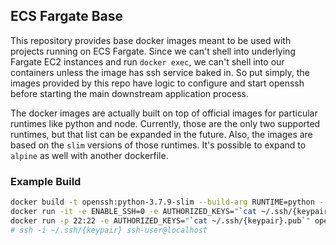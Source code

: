 ## ECS Fargate Base

This repository provides base docker images meant to be used with projects running on ECS Fargate. Since we can't shell
into underlying Fargate EC2 instances and run `docker exec`, we can't shell into our containers unless the image has ssh
service baked in. So put simply, the images provided by this repo have logic to configure and start openssh before
starting the main downstream application process.

The docker images are actually built on top of official images for particular runtimes like python and node. Currently,
those are the only two supported runtimes, but that list can be expanded in the future. Also, the images are based on
the `slim` versions of those runtimes. It's possible to expand to `alpine` as well with another dockerfile. 

### Example Build
```sh
docker build -t openssh:python-3.7.9-slim --build-arg RUNTIME=python --build-arg VERSION=3.7.9 docker/slim
docker run -it -e ENABLE_SSH=0 -e AUTHORIZED_KEYS="`cat ~/.ssh/{keypair}.pub`" openssh:python-3.7.9-slim
docker run -p 22:22 -e AUTHORIZED_KEYS="`cat ~/.ssh/{keypair}.pub`" openssh:python-3.7.9-slim sleep 300
# ssh -i ~/.ssh/{keypair} ssh-user@localhost
```

[dockerhub-builds-1]: https://blog.thesparktree.com/docker-hub-matrix-builds
